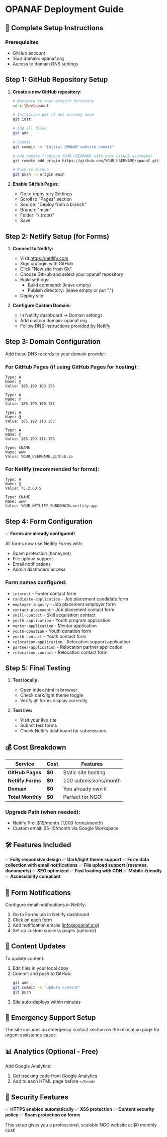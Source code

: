 # OPANAF Deployment Guide

## 🚀 Complete Setup Instructions

### Prerequisites
- GitHub account
- Your domain: opanaf.org
- Access to domain DNS settings

## Step 1: GitHub Repository Setup

1. **Create a new GitHub repository:**
   ```bash
   # Navigate to your project directory
   cd c:\Dev\opanaf
   
   # Initialize git if not already done
   git init
   
   # Add all files
   git add .
   
   # Commit
   git commit -m "Initial OPANAF website commit"
   
   # Add remote (replace YOUR_USERNAME with your GitHub username)
   git remote add origin https://github.com/YOUR_USERNAME/opanaf.git
   
   # Push to GitHub
   git push -u origin main
   ```

2. **Enable GitHub Pages:**
   - Go to repository Settings
   - Scroll to "Pages" section
   - Source: "Deploy from a branch"
   - Branch: "main"
   - Folder: "/ (root)"
   - Save

## Step 2: Netlify Setup (for Forms)

1. **Connect to Netlify:**
   - Visit https://netlify.com
   - Sign up/login with GitHub
   - Click "New site from Git"
   - Choose GitHub and select your opanaf repository
   - Build settings:
     - Build command: (leave empty)
     - Publish directory: (leave empty or put ".")
   - Deploy site

2. **Configure Custom Domain:**
   - In Netlify dashboard → Domain settings
   - Add custom domain: opanaf.org
   - Follow DNS instructions provided by Netlify

## Step 3: Domain Configuration

Add these DNS records to your domain provider:

### For GitHub Pages (if using GitHub Pages for hosting):
```
Type: A
Name: @
Value: 185.199.108.153

Type: A  
Name: @
Value: 185.199.109.153

Type: A
Name: @
Value: 185.199.110.153

Type: A
Name: @
Value: 185.199.111.153

Type: CNAME
Name: www
Value: YOUR_USERNAME.github.io
```

### For Netlify (recommended for forms):
```
Type: A
Name: @  
Value: 75.2.60.5

Type: CNAME
Name: www
Value: YOUR_NETLIFY_SUBDOMAIN.netlify.app
```

## Step 4: Form Configuration

✅ **Forms are already configured!** 

All forms now use Netlify Forms with:
- Spam protection (honeypot)
- File upload support
- Email notifications
- Admin dashboard access

### Form names configured:
- `interest` - Footer contact form
- `candidate-application` - Job placement candidate form
- `employer-inquiry` - Job placement employer form  
- `contact-placement` - Job placement contact form
- `skill-contact` - Skill acquisition contact
- `youth-application` - Youth program application
- `mentor-application` - Mentor application
- `youth-donation` - Youth donation form
- `youth-contact` - Youth contact form
- `relocation-application` - Relocation support application
- `partner-application` - Relocation partner application
- `relocation-contact` - Relocation contact form

## Step 5: Final Testing

1. **Test locally:**
   - Open index.html in browser
   - Check dark/light theme toggle
   - Verify all forms display correctly

2. **Test live:**
   - Visit your live site
   - Submit test forms
   - Check Netlify dashboard for submissions

## 💰 Cost Breakdown

| Service | Cost | Features |
|---------|------|----------|
| **GitHub Pages** | **$0** | Static site hosting |
| **Netlify Forms** | **$0** | 100 submissions/month |
| **Domain** | **$0** | You already own it |
| **Total Monthly** | **$0** | Perfect for NGO! |

### Upgrade Path (when needed):
- Netlify Pro: $19/month (1,000 forms/month)
- Custom email: $5-10/month via Google Workspace

## 🛠 Features Included

✅ **Fully responsive design**
✅ **Dark/light theme support** 
✅ **Form data collection with email notifications**
✅ **File upload support (resumes, documents)**
✅ **SEO optimized**
✅ **Fast loading with CDN**
✅ **Mobile-friendly**
✅ **Accessibility compliant**

## 📧 Form Notifications

Configure email notifications in Netlify:
1. Go to Forms tab in Netlify dashboard
2. Click on each form
3. Add notification emails (info@opanaf.org)
4. Set up custom success pages (optional)

## 🔄 Content Updates

To update content:
1. Edit files in your local copy
2. Commit and push to GitHub:
   ```bash
   git add .
   git commit -m "Update content"
   git push
   ```
3. Site auto-deploys within minutes

## 🚨 Emergency Support Setup

The site includes an emergency contact section on the relocation page for urgent assistance cases.

## 📊 Analytics (Optional - Free)

Add Google Analytics:
1. Get tracking code from Google Analytics
2. Add to each HTML page before `</head>`

## 🔐 Security Features

✅ **HTTPS enabled automatically**
✅ **XSS protection**
✅ **Content security policy**
✅ **Spam protection on forms**

This setup gives you a professional, scalable NGO website at $0 monthly cost!
